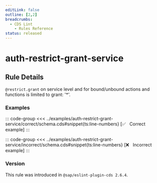 ```yaml
---
editLink: false
outline: [2,2]
breadcrumbs:
  - CDS Lint
    - Rules Reference
status: released
---
```


<script setup>
  import PlaygroundBadge from '../../../.vitepress/theme/components/PlaygroundBadge.vue'
</script>

# auth-restrict-grant-service

## Rule Details

`@restrict.grant` on service level and for bound/unbound actions and functions is limited to grant: '*'.

### Examples

::: code-group
<<< ../examples/auth-restrict-grant-service/correct/schema.cds#snippet{ts:line-numbers} [✅ &nbsp; Correct example]
:::
<PlaygroundBadge
  name="auth-restrict-grant-service"
  kind="correct"
  :rules="{'@sap/cds/auth-restrict-grant-service': ['error', 'show']}"
  :files="['schema.cds']"
/>

::: code-group
<<< ../examples/auth-restrict-grant-service/incorrect/schema.cds#snippet{ts:line-numbers} [❌ &nbsp; Incorrect example]
:::
<PlaygroundBadge
  name="auth-restrict-grant-service"
  kind="incorrect"
  :rules="{'@sap/cds/auth-restrict-grant-service': ['error', 'show']}"
  :files="['schema.cds']"
/>

### Version
This rule was introduced in `@sap/eslint-plugin-cds 2.6.4`.

<!--
### Resources
[Rule source](https://github.tools.sap/cap/eslint-plugin-cds/tree/main/lib/rules/auth-restrict-grant-service.js)
-->
